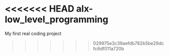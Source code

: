 <<<<<<< HEAD
alx-low_level_programming
=======
My first real coding project
>>>>>>> 029975e3c39aefdb782b5be29dcfc6df011a720b
